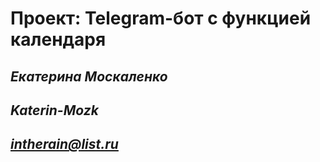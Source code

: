 # **Проект: Telegram-бот с функцией календаря**

## *Екатерина Москаленко*

## *Katerin-Mozk*

## *intherain@list.ru*
